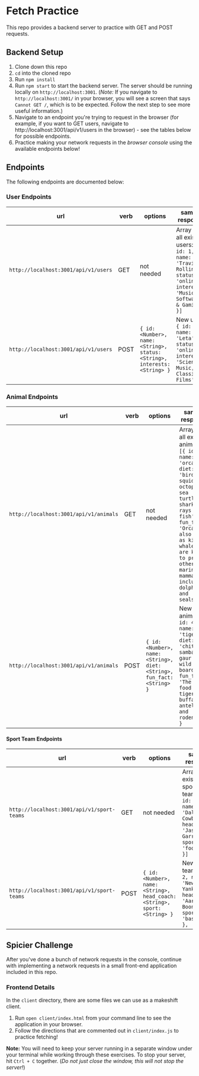 # Fetch Practice

This repo provides a backend server to practice with GET and POST requests.

## Backend Setup

1. Clone down this repo
1. `cd` into the cloned repo
1. Run `npm install`
1. Run `npm start` to start the backend server. The server should be running locally on `http://localhost:3001`. (_Note:_ If you navigate to `http://localhost:3001/` in your browser, you will see a screen that says `Cannot GET /`, which is to be expected. Follow the next step to see more useful information.)
1. Navigate to an endpoint you're trying to request in the browser (for example, if you want to GET users, navigate to http://localhost:3001/api/v1/users in the browser) - see the tables below for possible endpoints.
1. Practice making your network requests in the _browser console_ using the available endpoints below!

## Endpoints

The following endpoints are documented below:

### User Endpoints

| url | verb | options | sample response |
| ----|------|---------|---------------- |
| `http://localhost:3001/api/v1/users` | GET | not needed | Array of all existing users: `[{ id: 1, name: 'Travis Rollins', status: 'online', interests: 'Music, Software, & Gaming' }]` |
| `http://localhost:3001/api/v1/users` | POST | `{ id: <Number>, name: <String>, status: <String>, interests: <String> }` | New user: `{ id: 1, name: 'Leta', status: 'online', interests: 'Science, Music, & Classic Films' }` |


### Animal Endpoints

| url | verb | options | sample response |
| ----|------|---------|---------------- |
| `http://localhost:3001/api/v1/animals` | GET | not needed | Array of all existing animals: `[{ id: 3, name: 'orcas', diet: 'birds, squid, octopuses, sea turtles, sharks, rays & fish', fun_fact: 'Orcas, also known as killer whales, are known to prey on other marine mammals, including dolphins and seals.' }]` |
| `http://localhost:3001/api/v1/animals` | POST | `{ id: <Number>, name: <String>, diet: <String>, fun_fact: <String> }` | New animal: `{ id: 4, name: 'tigers', diet: 'chital, sambar, gaur & wild board', fun_fact: 'The main food of tigers are buffalos, antelopes, and rodents.' }` |

#### Sport Team Endpoints

| url | verb | options | sample response |
| ----|------|---------|---------------- |
| `http://localhost:3001/api/v1/sport-teams` | GET | not needed | Array of all existing sport teams: `[{ id: 1, name: 'Dallas Cowboys', head_coach: 'Jason Garrett', sport: 'football' }]` |
| `http://localhost:3001/api/v1/sport-teams` | POST | `{ id: <Number>, name: <String>, head_coach: <String>, sport: <String> }` | New sport team: `{ id: 2, name: 'New York Yankees', head_coach: 'Aaron Boone', sport: 'baseball' },` |

## Spicier Challenge

After you've done a bunch of network requests in the console, continue with implementing a network requests in a small front-end application included in this repo.

### Frontend Details

In the `client` directory, there are some files we can use as a makeshift client.

1. Run `open client/index.html` from your command line to see the application in your browser.
1. Follow the directions that are commented out in `client/index.js` to practice fetching!

**Note:** You will need to keep your server running in a separate window under your terminal while working through these exercises.  To stop your server, hit `Ctrl + C` together.  (_Do not just close the window, this will not stop the server!_)

